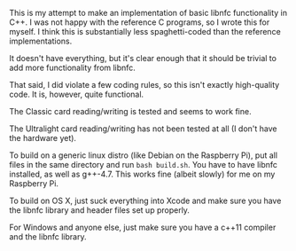 This is my attempt to make an implementation of basic libnfc functionality in C++. I was not happy with the reference C programs, so I wrote this for myself. I think this is substantially less spaghetti-coded than the reference implementations.

It doesn't have everything, but it's clear enough that it should be trivial to add more functionality from libnfc.

That said, I did violate a few coding rules, so this isn't exactly high-quality code. It is, however, quite functional.

The Classic card reading/writing is tested and seems to work fine.

The Ultralight card reading/writing has not been tested at all (I don't have the hardware yet). 

To build on a generic linux distro (like Debian on the Raspberry Pi), put all files in the same directory and run `bash build.sh`. You have to have libnfc installed, as well as g++-4.7. This works fine (albeit slowly) for me on my Raspberry Pi.

To build on OS X, just suck everything into Xcode and make sure you have the libnfc library and header files set up properly. 

For Windows and anyone else, just make sure you have a c++11 compiler and the libnfc library.